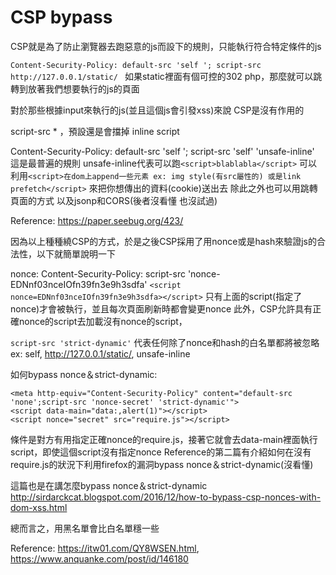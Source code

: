 # CSP bypass

CSP就是為了防止瀏覽器去跑惡意的js而設下的規則，只能執行符合特定條件的js


`Content-Security-Policy: default-src 'self '; script-src http://127.0.0.1/static/ `
如果static裡面有個可控的302 php，那麼就可以跳轉到放著我們想要執行的js的頁面

對於那些根據input來執行的js(並且這個js會引發xss)來說 CSP是沒有作用的

script-src * ，預設還是會擋掉 inline script

Content-Security-Policy: default-src 'self '; script-src 'self' 'unsafe-inline' 
這是最普遍的規則 unsafe-inline代表可以跑`<script>blablabla</script>`
可以利用`<script>在dom上append一些元素 ex: img style(有src屬性的) 或是link prefetch</script>` 來把你想傳出的資料(cookie)送出去
除此之外也可以用跳轉頁面的方式 以及jsonp和CORS(後者沒看懂 也沒試過)

Reference: https://paper.seebug.org/423/

因為以上種種繞CSP的方式，於是之後CSP採用了用nonce或是hash來驗證js的合法性，以下就簡單說明一下


nonce: 
Content-Security-Policy: script-src 'nonce-EDNnf03nceIOfn39fn3e9h3sdfa'
`<script nonce=EDNnf03nceIOfn39fn3e9h3sdfa></script>`
只有上面的script(指定了nonce)才會被執行，並且每次頁面刷新時都會變更nonce
此外，CSP允許具有正確nonce的script去加載沒有nonce的script，

`script-src 'strict-dynamic'` 代表任何除了nonce和hash的白名單都將被忽略 ex: self, http://127.0.0.1/static/, unsafe-inline

如何bypass nonce＆strict-dynamic:
```
<meta http-equiv="Content-Security-Policy" content="default-src 'none';script-src 'nonce-secret' 'strict-dynamic'">
<script data-main="data:,alert(1)"></script>
<script nonce="secret" src="require.js"></script>
```
條件是對方有用指定正確nonce的require.js，接著它就會去data-main裡面執行script，即使這個script沒有指定nonce
Reference的第二篇有介紹如何在沒有require.js的狀況下利用firefox的漏洞bypass nonce＆strict-dynamic(沒看懂)

這篇也是在講怎麼bypass nonce＆strict-dynamic
http://sirdarckcat.blogspot.com/2016/12/how-to-bypass-csp-nonces-with-dom-xss.html

總而言之，用黑名單會比白名單穩一些

Reference: 
https://itw01.com/QY8WSEN.html, https://www.anquanke.com/post/id/146180
